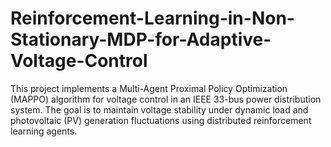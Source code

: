 # Reinforcement-Learning-in-Non-Stationary-MDP-for-Adaptive-Voltage-Control

This project implements a Multi-Agent Proximal Policy Optimization (MAPPO) algorithm for voltage control in an IEEE 33-bus power distribution system. The goal is to maintain voltage stability under dynamic load and photovoltaic (PV) generation fluctuations using distributed reinforcement learning agents.


